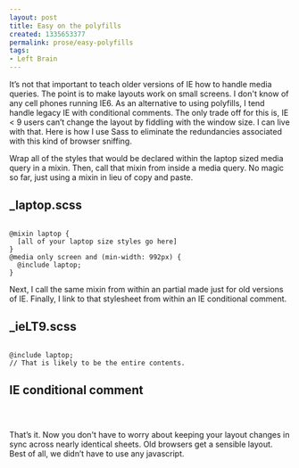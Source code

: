 ```yaml
---
layout: post
title: Easy on the polyfills
created: 1335653377
permalink: prose/easy-polyfills
tags:
- Left Brain
---
```

It&rsquo;s not that important to teach older versions of IE how to handle media queries. The point is to make layouts work on small screens. I don't know of any cell phones running IE6. As an alternative to using polyfills, I tend handle legacy IE with conditional comments. The only trade off for this is, IE < 9 users can&rsquo;t change the layout by fiddling with the window size. I can live with that. Here is how I use Sass to eliminate the redundancies associated with this kind of browser sniffing.

Wrap all of the styles that would be declared within the laptop sized media query in a mixin. Then, call that mixin from inside a media query. No magic so far, just using a mixin in lieu of copy and paste.

<h2>_laptop.scss</h2>
<code>
@mixin laptop {
  [all of your laptop size styles go here]
}
@media only screen and (min-width: 992px) {
  @include laptop; 
}
</code>

Next, I call the same mixin from within an partial made just for old versions of IE. Finally, I link to that stylesheet from within an IE conditional comment.

<h2>_ieLT9.scss</h2>
<code>
@include laptop; 
// That is likely to be the entire contents.
</code>

<h2>IE conditional comment</h2>
<code>
<!--[if lt IE 9 ]> 
  <link rel="stylesheet" href="/path-to/css/ieLT9.css" media="screen, projection">
<![endif]-->
</code>

That&rsquo;s it. Now you don't have to worry about keeping your layout changes in sync across nearly identical sheets. Old browsers get a sensible layout. Best of all, we didn&rsquo;t have to use any javascript.
